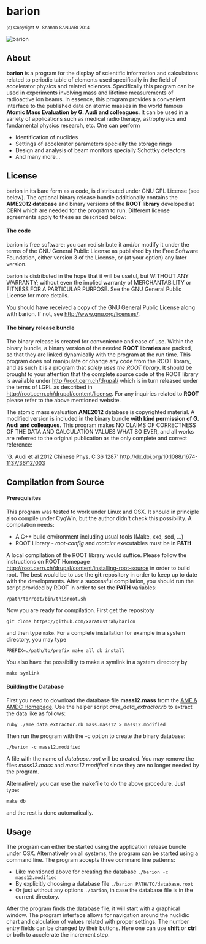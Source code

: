 # barion
<sup> (c) Copyright M. Shahab SANJARI 2014 </sup>

![barion](https://raw.githubusercontent.com/xaratustrah/barion/master/rsrc/icon128.png)

## About

**barion** is a program for the display of scientific information and 
calculations related to periodic table of elements used specifically in the field
of accelerator physics and related sciences. Specifically this program can be used 
in experiments involving mass and lifetime measurements of radioactive ion beams. 
In essence, this program provides a convenient interface to the published data on
atomic masses in the world famous  **Atomic Mass Evaluation by G. Audi and 
colleagues**. It can be used in a variety of applications such as medical radio 
therapy, astrophysics and fundamental physics research, etc. One can perform

- Identification of nuclides 
- Settings of accelerator parameters specially the storage rings
- Design and analysis of beam monitors specially Schottky detectors
- And many more...

## License

barion in its bare form as a code, is distributed under GNU GPL License (see below).
The optional binary release bundle additionally contains the **AME2012 database** 
and binary versions of the **ROOT library** developed at CERN which are needed for the program to run. Different license agreements apply to these as described below:

#### The code

barion is free software: you can redistribute it and/or modify it under the 
terms of the GNU General Public License as published by the Free Software 
Foundation, either version 3 of the License, or (at your option) any later 
version.

barion is distributed in the hope that it will be useful, but WITHOUT ANY 
WARRANTY; without even the implied warranty of MERCHANTABILITY or FITNESS FOR A 
PARTICULAR PURPOSE.  See the GNU General Public License for more details.

You should have received a copy of the GNU General Public License along with 
barion.  If not, see <http://www.gnu.org/licenses/>.

#### The binary release bundle

The binary release is created for convenience and ease of use. Within the 
binary bundle, a binary version of the needed **ROOT libraries** are packed, so that 
they are linked dynamically with the program at the run time. This program does 
not manipulate or change any code from the ROOT library, and as such it is a 
program that *solely uses the ROOT library*. It should be brought to your 
attention that the complete source code of the ROOT library is available under 
<http://root.cern.ch/drupal/> which is in turn released under the terms of LGPL 
as described in <http://root.cern.ch/drupal/content/license>. For any inquiries
related to **ROOT** please refer to the above mentioned website.

The atomic mass evaluation **AME2012** database is copyrighted material. A 
modified version is included in the binary bundle **with kind permission of 
G. Audi and colleagues**. This program makes NO CLAIMS OF CORRECTNESS OF THE 
DATA AND CALCULATION VALUES WHAT SO EVER, and all works are referred to the 
original publication as the only complete and correct reference:

'G. Audi et al 2012 Chinese Phys. C 36 1287'
<http://dx.doi.org/10.1088/1674-1137/36/12/003>


## Compilation from Source

#### Prerequisites

This program was tested to work under Linux and OSX. It should in principle also
compile under CygWin, but the author didn't check this possibility. A compilation
needs:

- A C++ build environment including usual tools (Make, xxd, sed, ...)
- ROOT Library - *root-config* and *rootcint* executables must be in **PATH**

A local compilation of the ROOT library would suffice. Please follow the 
instructions on ROOT Homepage
<http://root.cern.ch/drupal/content/installing-root-source>
in order to build root. The best would be to use the **git** repository in order 
to keep up to date with the developments. After a successful compilation, you 
should run the script provided by ROOT in order to set the **PATH** variables:

`/path/to/root/bin/thisroot.sh`

Now you are ready for compilation. First get the repositoty 

`git clone https://github.com/xaratustrah/barion`

and then type `make`. For a complete installation for example in a system directory, you may type

`
PREFIX=./path/to/prefix make all db install
`

You also have the possibility to make a symlink in a system directory by

`make symlink`

#### Building the Database

First you need to download the database file **mass12.mass** from the [AME & 
AMDC Homepage](http://amdc.impcas.ac.cn/evaluation/data2012/ame.html). Use the 
helper script *ame_data_extractor.rb* to extract the data like as follows:

`ruby ./ame_data_extractor.rb mass.mass12 > mass12.modified`

Then run the program with the -c option to create the binary database:

`./barion -c mass12.modified`

A file with the name of *database.root* will be created. You may remove the files 
*mass12.mass* and *mass12.modified* since they are no longer needed by the program.

Alternatively you can use the makefile to do the above procedure. Just type:

`make db`

and the rest is done automatically.

## Usage

The program can either be started using the application release bundle under OSX. 
Alternatively on all systems, the program can be started using a command line.
The program accepts three command line patterns:

- Like mentioned above for creating the database `./barion -c mass12.modified`
- By explicitly choosing a database file `./barion PATH/TO/database.root`
- Or just without any options `./barion`, in case the database file is in the current directory.

After the program finds the database file, it will start with a graphical window. The 
program interface allows for navigation around the nuclidic chart and calculation 
of values related with proper settings. The number entry fields can be changed 
by their buttons. Here one can use **shift** or **ctrl** or both to accelerate the 
increment step.




